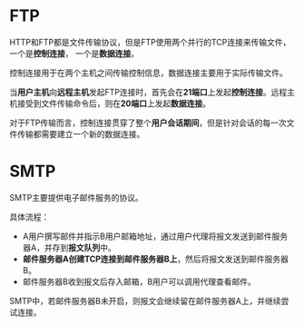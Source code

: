 # FTP

HTTP和FTP都是文件传输协议，但是FTP使用两个并行的TCP连接来传输文件，一个是**控制连接**， 一个是**数据连接**。

控制连接用于在两个主机之间传输控制信息，数据连接主要用于实际传输文件。

当**用户主机**向**远程主机**发起FTP连接时，首先会在**21端口**上发起**控制连接**。远程主机接受到文件传输命令后，则在**20端口**上发起**数据连接**。

对于FTP传输而言，控制连接贯穿了整个**用户会话期间**，但是针对会话的每一次文件传输都需要建立一个新的数据连接。

# SMTP

SMTP主要提供电子邮件服务的协议。

具体流程：

- A用户撰写邮件并指示B用户邮箱地址，通过用户代理将报文发送到邮件服务器A，并存到**报文队列**中。
- **邮件服务器A创建TCP连接到邮件服务器B上**，然后将报文发送到邮件服务器B。
- 邮件服务器B收到报文后存入邮箱，B用户可以调用代理查看邮件。

SMTP中，若邮件服务器B未开启，则报文会继续留在邮件服务器A上，并继续尝试连接。
